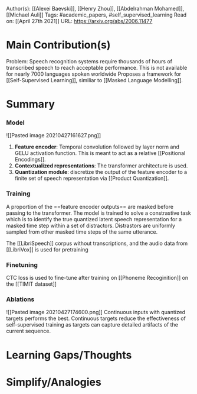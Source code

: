 Author(s): [[Alexei Baevski]], [[Henry Zhou]], [[Abdelrahman Mohamed]], [[Michael Auli]]
Tags: #academic_papers, #self_supervised_learning
Read on: [[April 27th 2021]]
URL: https://arxiv.org/abs/2006.11477
# Main Contribution(s)
Problem: Speech recognition systems require thousands of hours of transcribed speech to reach acceptable performance. This is not available for nearly 7000 languages spoken worldwide
Proposes a framework for [[Self-Supervised Learning]], similiar to [[Masked Language Modelling]].
# Summary
### Model
![[Pasted image 20210427161627.png]]
1. **Feature encoder**: Temporal convolution followed by layer norm and GELU activation function. This is meant to act as a relative [[Positional Encodings]].
2. **Contextualized representations**: The transformer architecture is used.
3. **Quantization module**: discretize the output of the feature encoder to a finite set of speech representation via [[Product Quantization]].

### Training
A proportion of the ==feature encoder outputs== are masked before passing to the transformer. The model is trained to solve a constrastive task which is to identify the true quantized latent speech representation for a masked time step within a set of distractors. Distrastors are uniformly sampled from other masked time steps of the same utterance. 

The [[LibriSpeech]] corpus without transcriptions, and the audio data from [[LibriVox]] is used for pretraining
### Finetuning
CTC loss is used to fine-tune after training on [[Phoneme Recoginition]] on the [[TIMIT dataset]]

### Ablations
![[Pasted image 20210427174600.png]]
Continuous inputs with quantized targets performs the best. Continuous targets reduce the effectiveness of self-supervised  training as targets can capture detailed artifacts of the current sequence.

# Learning Gaps/Thoughts
# Simplify/Analogies
